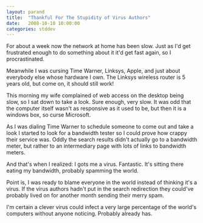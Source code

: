 ```yaml
---
layout: parand
title:  "Thankful For The Stupidity of Virus Authors"
date:   2008-10-10 10:00:00
categories: stddev
---
```

For about a week now the network at home has been slow. Just as I'd get frustrated enough to do something about it it'd get fast again, so I procrastinated.

Meanwhile I was cursing Time Warner, Linksys, Apple, and just about everybody else whose hardware I own. The Linksys wireless router is 5 years old, but come on, it should still work\!

This morning my wife complained of web access on the desktop being slow, so I sat down to take a look. Sure enough, very slow. It was odd that the computer itself wasn't as responsive as it used to be, but then it is a windows box, so curse Microsoft.

As I was dialing Time Warner to schedule someone to come out and take a look I started to look for a bandwidth tester so I could prove how crappy their service was. Oddly the search results didn't actually go to a bandwidth meter, but rather to an intermediary page with lots of links to bandwidth meters.

And that's when I realized: I gots me a virus. Fantastic. It's sitting there eating my bandwidth, probably spamming the world.

Point is, I was ready to blame everyone in the world instead of thinking it's a virus. If the virus authors hadn't put in the search redirection they could've probably lived on for another month sending their merry spam.

I'm certain a clever virus could infect a very large percentage of the world's computers without anyone noticing. Probably already has.
